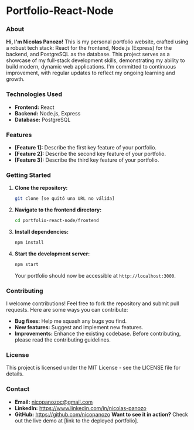 # Portfolio-React-Node
### About
**Hi, I'm Nicolas Panozo!** This is my personal portfolio website, crafted using a robust tech stack: React for the frontend, Node.js (Express) for the backend, and PostgreSQL as the database.
This project serves as a showcase of my full-stack development skills, demonstrating my ability to build modern, dynamic web applications. I'm committed to continuous improvement, with regular updates to reflect my ongoing learning and growth.
### Technologies Used
* **Frontend:** React
* **Backend:** Node.js, Express
* **Database:** PostgreSQL
### Features
* **[Feature 1]:** Describe the first key feature of your portfolio.
* **[Feature 2]:** Describe the second key feature of your portfolio.
* **[Feature 3]:** Describe the third key feature of your portfolio.
### Getting Started
1. **Clone the repository:**
   ```bash
   git clone [se quitó una URL no válida]
   ```
2. **Navigate to the frontend directory:**
   ```bash
   cd portfolio-react-node/frontend
   ```
3. **Install dependencies:**
   ```bash
   npm install
   ```
4. **Start the development server:**
   ```bash
   npm start
   ```
   Your portfolio should now be accessible at `http://localhost:3000`.
### Contributing
I welcome contributions! Feel free to fork the repository and submit pull requests. Here are some ways you can contribute:
* **Bug fixes:** Help me squash any bugs you find.
* **New features:** Suggest and implement new features.
* **Improvements:** Enhance the existing codebase.
Before contributing, please read the contributing guidelines.
### License
This project is licensed under the MIT License - see the LICENSE file for details.

### Contact
* **Email:** nicopanozoc@gmail.com
* **LinkedIn:** https://www.linkedin.com/in/nicolas-panozo
* **GitHub:** https://github.com/nicopanozo
**Want to see it in action?** Check out the live demo at [link to the deployed portfolio].